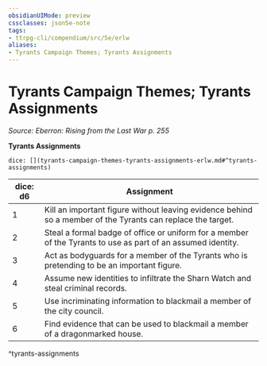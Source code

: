 ```yaml
---
obsidianUIMode: preview
cssclasses: json5e-note
tags:
- ttrpg-cli/compendium/src/5e/erlw
aliases:
- Tyrants Campaign Themes; Tyrants Assignments
---
```

# Tyrants Campaign Themes; Tyrants Assignments
*Source: Eberron: Rising from the Last War p. 255* 

**Tyrants Assignments**

`dice: [](tyrants-campaign-themes-tyrants-assignments-erlw.md#^tyrants-assignments)`

| dice: d6 | Assignment |
|----------|------------|
| 1 | Kill an important figure without leaving evidence behind so a member of the Tyrants can replace the target. |
| 2 | Steal a formal badge of office or uniform for a member of the Tyrants to use as part of an assumed identity. |
| 3 | Act as bodyguards for a member of the Tyrants who is pretending to be an important figure. |
| 4 | Assume new identities to infiltrate the Sharn Watch and steal criminal records. |
| 5 | Use incriminating information to blackmail a member of the city council. |
| 6 | Find evidence that can be used to blackmail a member of a dragonmarked house. |
^tyrants-assignments